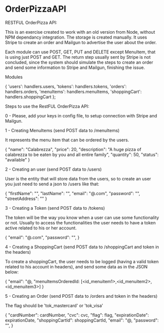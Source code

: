 # OrderPizzaAPI

RESTFUL OrderPizza API:

This is an exercise created to work with an old version from Node, without NPM dependancy integration. The storage is created manually. It uses Stripe to create an order and Mailgun to advertise the user about the order.

Each module can use POST, GET, PUT and DELETE except MenuItem, that is using just POST and GET. The return step usually sent by Stripe is not concluded, since the system should simulate the steps to create an order and send some information to Stripe and Mailgun, finishing the issue.

Modules 

{
  'users': handlers.users,
  'tokens': handlers.tokens,
  'orders': handlers.orders,
  'menuItems': handlers.menuItems,
  'shoppingCart': handlers.shoppingCart
};

Steps to use the RestFUL OrderPizza API:

0 - Please, add your keys in config file, to setup connection with Stripe and Mailgun.

1 - Creating MenuItems (send POST data to /menuItems)

It represents the menu item that can be ordered by the users.

{
  "name": "Calabrezza",
  "price": 20,
  "description": "A huge pizza of calabrezza to be eaten by you and all entire family",
  "quantity": 50,
  "status": "available"
}

2 - Creating an user (send POST data to /users)

User is the entity that will store data from the users, so to create an user you just need to send a json to /users like that:

{ 
  "firstName": "<YourName>",
  "lastName": "<YourLastName>",
  "email": "<yourvalidemail>@<yourvaliddomain>.com",
  "password": "<yourpassword>",
  "streetAddress": "<an address to send your order>"
}

3 - Creating a Token (send POST data to /tokens)

The token will be the way you know when a user can use some functionality or not. Usually to access the functionalities the user needs to have a token active related to his or her account.

{ 
  "email": "<yourvalidemail>@<yourvaliddomain>.com",
  "password": "<yourpassword>",
}

4 - Creating a ShoppingCart (send POST data to /shoppingCart and token in the headers)

To create a shoppingCart, the user needs to be logged (having a valid token related to his account in headers), and send some data as in the JSON below:

{
  "email": "<useremail>@<userdomain>,
  "menuItemsOrderedId: [<id_menuitem1>,<id_menuitem2>,<id_menuitem3>]
}


5 - Creating an Order (send POST data to /orders and token in the headers)

The flag should be 'tok_mastercard' or 'tok_visa'

{
    "cardNumber": cardNumber,
    "cvc": cvc,
    "flag": flag,
    "expirationDate": expirationDate,
    "shoppingCartId": shoppingCartId, 
    "email": "<useremail>@<userdomain>,
    "password": "<yourpassword>",
}
